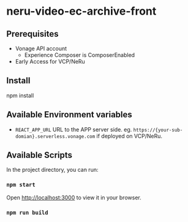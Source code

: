 # neru-video-ec-archive-front

## Prerequisites
- Vonage API account 
    - Experience Composer is ComposerEnabled
- Early Access for VCP/NeRu


## Install

npm install


## Available Environment variables
- `REACT_APP_URL`
    URL to the APP server side. eg. `https://{your-sub-domian}.serverless.vonage.com` if deployed on VCP/NeRu.


## Available Scripts

In the project directory, you can run:


### `npm start`

Open [http://localhost:3000](http://localhost:3000) to view it in your browser.


### `npm run build`
